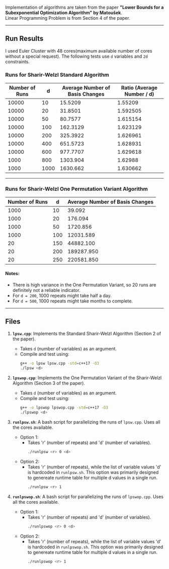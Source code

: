 Implementation of algorithms are taken from the paper **"Lower Bounds for a Subexponential Optimization Algorithm" by Matoušek**.  
Linear Programming Problem is from Section 4 of the paper.

---

## Run Results

I used Euler Cluster with 48 cores(maximum available number of cores without a special request).
The following tests use `d` variables and `2d` constraints.  

### Runs for **Sharir-Welzl Standard Algorithm**

| **Number of Runs** | **d**   | **Average Number of Basis Changes** | **Ratio (Average Number / d)** |
|---------------------|---------|-------------------------------------|--------------------------------|
| 10000              | 10      | 15.5209                             | 1.55209                        |
| 10000              | 20      | 31.8501                             | 1.592505                       |
| 10000              | 50      | 80.7577                             | 1.615154                       |
| 10000              | 100     | 162.3129                            | 1.623129                       |
| 10000              | 200     | 325.3922                            | 1.626961                       |
| 10000              | 400     | 651.5723                            | 1.628931                       |
| 10000              | 600     | 977.7707                            | 1.629618                       |
| 1000               | 800     | 1303.904                            | 1.62988                        |
| 1000               | 1000    | 1630.662                            | 1.630662                       |


---

### Runs for **Sharir-Welzl One Permutation Variant Algorithm**

| **Number of Runs** | **d**   | **Average Number of Basis Changes** |
|---------------------|---------|-------------------------------------|
| 1000               | 10      | 39.092                              |
| 1000               | 20      | 176.094                             |
| 1000               | 50      | 1720.856                            |
| 1000               | 100     | 12031.589                           |
| 20                 | 150     | 44882.100                           |
| 20                 | 200     | 189287.950                          |
| 20                 | 250     | 220581.850                          |

#### Notes:
  
- There is high variance in the One Permutation Variant, so 20 runs are definitely not a reliable indicator.  
- For `d = 200`, 1000 repeats might take half a day.  
- For `d = 500`, 1000 repeats might take months to complete.

---


## Files

1. **`lpsw.cpp`**: Implements the Standard Sharir-Welzl Algorithm (Section 2 of the paper).
   - Takes `d` (number of variables) as an argument.
   - Compile and test using:
     ```bash
     g++ -o lpsw lpsw.cpp -std=c++17 -O3
     ./lpsw <d>
     ```

2. **`lpswop.cpp`**: Implements the One Permutation Variant of the Sharir-Welzl Algorithm (Section 3 of the paper).
   - Takes `d` (number of variables) as an argument.
   - Compile and test using:
     ```bash
     g++ -o lpswop lpswop.cpp -std=c++17 -O3
     ./lpswop <d>
     ```

3. **`runlpsw.sh`**: A bash script for parallelizing the runs of `lpsw.cpp`. Uses all the cores available.
   - Option 1:
       - Takes 'r' (number of repeats) and 'd' (number of variables).
         ```bash
         ./runlpsw <r> 0 <d>
         ```
   - Option 2:
       - Takes 'r' (number of repeats), while the list of variable values 'd' is hardcoded in `runlpsw.sh`. This option was primarily designed to genereate runtime table for multiple d values in a single run.
         ```bash
         ./runlpsw <r> 1
         ```
      
4. **`runlpswop.sh`**: A bash script for parallelizing the runs of `lpswop.cpp`. Uses all the cores available.
   - Option 1:
       - Takes 'r' (number of repeats) and 'd' (number of variables).
         ```bash
         ./runlpswop <r> 0 <d>
         ```
   - Option 2:
       - Takes 'r' (number of repeats), while the list of variable values 'd' is hardcoded in `runlpswop.sh`. This option was primarily designed to genereate runtime table for multiple d values in a single run.
         ```bash
         ./runlpswop <r> 1
         ```


